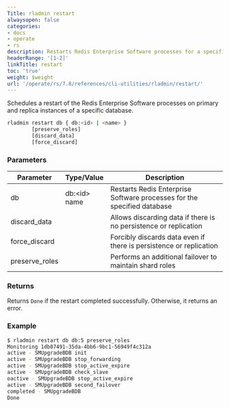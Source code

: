 ```yaml
---
Title: rladmin restart
alwaysopen: false
categories:
- docs
- operate
- rs
description: Restarts Redis Enterprise Software processes for a specific database.
headerRange: '[1-2]'
linkTitle: restart
toc: 'true'
weight: $weight
url: '/operate/rs/7.8/references/cli-utilities/rladmin/restart/'
---
```


Schedules a restart of the Redis Enterprise Software processes on primary and replica instances of a specific database.

``` sh
rladmin restart db { db:<id> | <name> }
        [preserve_roles]
        [discard_data]
        [force_discard]
```

### Parameters

| Parameter      | Type/Value                     | Description                                                           |
|----------------|--------------------------------|-----------------------------------------------------------------------|
| db             | db:\<id\><br /> name           | Restarts Redis Enterprise Software processes for the specified database                |
| discard_data   |                                | Allows discarding data if there is no persistence or replication      |
| force_discard  |                                | Forcibly discards data even if there is persistence or replication    |
| preserve_roles |                                | Performs an additional failover to maintain shard roles               |

### Returns

Returns `Done` if the restart completed successfully. Otherwise, it returns an error.

### Example

``` sh
$ rladmin restart db db:5 preserve_roles
Monitoring 1db07491-35da-4bb6-9bc1-56949f4c312a
active - SMUpgradeBDB init
active - SMUpgradeBDB stop_forwarding
active - SMUpgradeBDB stop_active_expire
active - SMUpgradeBDB check_slave
oactive - SMUpgradeBDB stop_active_expire
active - SMUpgradeBDB second_failover
completed - SMUpgradeBDB
Done
```
